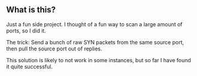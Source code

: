 ## What is this?
Just a fun side project. I thought of a fun way to scan a large amount of ports, so I did it.

The trick: Send a bunch of raw SYN packets from the same source port, then pull the source port out of replies.

This solution is likely to not work in some instances, but so far I have found it quite successful.
